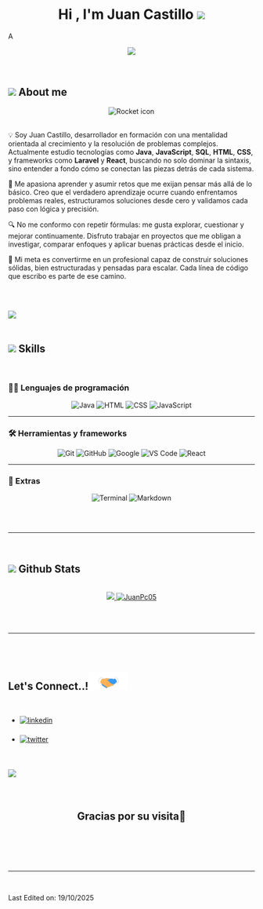 
<h1 align="center"><b>Hi , I'm Juan Castillo </b><img src="https://media.giphy.com/media/hvRJCLFzcasrR4ia7z/giphy.gif" width="35"></h1>
<!--  -->A
<p align="center">
  <a href="https://github.com/DenverCoder1/readme-typing-svg">
  <img src="https://readme-typing-svg.herokuapp.com?font=Fira+Code&color=orange&size=24&center=true&vCenter=true&width=600&height=100&lines=Hola,+soy+Juan.;Apasionado+por+la+programación.;Aprendo+mejor+con+retos+complejos.;Estudiante+de+Java,+JS,+SQL,+HTML,+CSS.;Explorando+Laravel+y+React.">
</a>
</p>


<br>



	
## <picture><img src = "https://avatars.githubusercontent.com/u/98285400?s=400&u=d01cec683d63bfc16ba6ee085e20540e1e47769f&v=4" width = 50px></picture> **About me**

<div align="center">
  <img src="https://images.icon-icons.com/494/PNG/512/rocket_icon-icons.com_48236.png" width="50px" alt="Rocket icon">
</div>

<br>

💡 Soy Juan Castillo, desarrollador en formación con una mentalidad orientada al crecimiento y la resolución de problemas complejos. Actualmente estudio tecnologías como **Java**, **JavaScript**, **SQL**, **HTML**, **CSS**, y frameworks como **Laravel** y **React**, buscando no solo dominar la sintaxis, sino entender a fondo cómo se conectan las piezas detrás de cada sistema.

🚀 Me apasiona aprender y asumir retos que me exijan pensar más allá de lo básico. Creo que el verdadero aprendizaje ocurre cuando enfrentamos problemas reales, estructuramos soluciones desde cero y validamos cada paso con lógica y precisión.

🔍 No me conformo con repetir fórmulas: me gusta explorar, cuestionar y mejorar continuamente. Disfruto trabajar en proyectos que me obligan a investigar, comparar enfoques y aplicar buenas prácticas desde el inicio.

🎯 Mi meta es convertirme en un profesional capaz de construir soluciones sólidas, bien estructuradas y pensadas para escalar. Cada línea de código que escribo es parte de ese camino.

<br><br>

<img src="https://user-images.githubusercontent.com/73097560/115834477-dbab4500-a447-11eb-908a-139a6edaec5c.gif"><br><br>

## <img src="https://media2.giphy.com/media/QssGEmpkyEOhBCb7e1/giphy.gif" width="25"> <b>Skills</b>

<br>

### 🧑‍💻 Lenguajes de programación

<p align="center">
  <img src="https://images.icon-icons.com/2415/PNG/512/java_original_wordmark_logo_icon_146459.png" width="40" alt="Java">
  <img src="https://images.icon-icons.com/2107/PNG/512/file_type_html_icon_130541.png" width="40" alt="HTML">
  <img src="https://images.icon-icons.com/2107/PNG/512/file_type_css_icon_130661.png" width="40" alt="CSS">
  <img src="https://images.icon-icons.com/2108/PNG/512/javascript_icon_130900.png" width="40" alt="JavaScript">
</p>

---

### 🛠️ Herramientas y frameworks

<p align="center">
  <img src="https://img.shields.io/badge/git-%23F05033.svg?style=for-the-badge&logo=git&logoColor=white" alt="Git">
  <img src="https://img.shields.io/badge/github-%23121011.svg?style=for-the-badge&logo=github&logoColor=white" alt="GitHub">
  <img src="https://img.shields.io/badge/google-%234285F4.svg?style=for-the-badge&logo=google&logoColor=white" alt="Google">
  <img src="https://img.shields.io/badge/Visual%20Studio%20Code-0078d7.svg?style=for-the-badge&logo=visual-studio-code&logoColor=white" alt="VS Code">
  <img src="https://images.icon-icons.com/2530/PNG/512/react_button_icon_151947.png" width="40" alt="React">
</p>

---

### 🧩 Extras

<p align="center">
  <img src="https://img.shields.io/badge/Terminal-%23054020?style=for-the-badge&logo=gnu-bash&logoColor=white" alt="Terminal">
  <img src="https://img.shields.io/badge/markdown-%23000000.svg?style=for-the-badge&logo=markdown&logoColor=white" alt="Markdown">
</p>

<br>
<br>

-----

<br>


## <img src="https://media.giphy.com/media/iY8CRBdQXODJSCERIr/giphy.gif" width="35"><b> Github Stats </b>
<br>

<div align="center">

<a href="https://github.com/JuanPc05/">
  <img src="https://github-readme-stats.vercel.app/api?username=JuanPc05&include_all_commits=true&count_private=true&show_icons=true&line_height=20&title_color=7A7ADB&icon_color=2234AE&text_color=D3D3D3&bg_color=0,000000,130F40" width="450"/>
  <img src="https://github-readme-stats.vercel.app/api/top-langs?username=JuanPc05&show_icons=true&locale=en&layout=compact&line_height=20&title_color=7A7ADB&icon_color=2234AE&text_color=D3D3D3&bg_color=0,000000,130F40" width="375"  alt="JuanPc05"/>

</a>
</div>

<br>
<br>
<br>

-----

<br>
<br>

## <b> Let's Connect..!</b><img src="https://github.com/0xAbdulKhalid/0xAbdulKhalid/raw/main/assets/mdImages/handshake.gif" width ="80">
<br>
<div align='left'>

<ul>

<li>
<a href="https://www.linkedin.com/in/juan-castillo-02722a2a1/" target="_blank">
<img src="https://img.shields.io/badge/linkedin:  Juan Castillo-%2300acee.svg?color=405DE6&style=for-the-badge&logo=linkedin&logoColor=white" alt=linkedin style="margin-bottom: 5px;"/>
</a>
</li>

<br>

<li>
<a href="https://www.instagram.com/juanpcastillor/" target="_blank">
<img src="https://img.shields.io/badge/twitter:  juanpcastillor-%2300acee.svg?color=1DA1F2&style=for-the-badge&logo=twitter&logoColor=white" alt=twitter style="margin-bottom: 5px;"/>
</a>
</li>

<br>

	
</ul>
</div>

<br>
<img src="https://user-images.githubusercontent.com/73097560/115834477-dbab4500-a447-11eb-908a-139a6edaec5c.gif">
<br>
<br>
<br>

<div align='center'>

## <b>Gracias por su visita🫡</b>

</div>
<br>
<br>
<br>
<br>

---

<br>


Last Edited on: 19/10/2025
